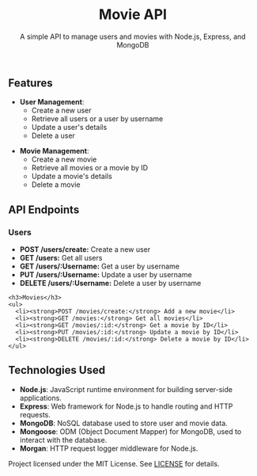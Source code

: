 <!DOCTYPE html>
<html lang="en">


<body>
  <header>
    <h1>Movie API</h1>
    <p>A simple API to manage users and movies with Node.js, Express, and MongoDB</p>
  </header>

  <div class="section">
    <h2>Features</h2>
    <div class="feature-list">
      <ul>
        <li><strong>User Management</strong>:
          <ul>
            <li>Create a new user</li>
            <li>Retrieve all users or a user by username</li>
            <li>Update a user's details</li>
            <li>Delete a user</li>
          </ul>
        </li>
      </ul>
      <ul>
        <li><strong>Movie Management</strong>:
          <ul>
            <li>Create a new movie</li>
            <li>Retrieve all movies or a movie by ID</li>
            <li>Update a movie's details</li>
            <li>Delete a movie</li>
          </ul>
        </li>
      </ul>
    </div>
  </div>

  <div class="section">
    <h2>API Endpoints</h2>
    <h3>Users</h3>
    <ul>
      <li><strong>POST /users/create:</strong> Create a new user</li>
      <li><strong>GET /users:</strong> Get all users</li>
      <li><strong>GET /users/:Username:</strong> Get a user by username</li>
      <li><strong>PUT /users/:Username:</strong> Update a user by username</li>
      <li><strong>DELETE /users/:Username:</strong> Delete a user by username</li>
    </ul>

    <h3>Movies</h3>
    <ul>
      <li><strong>POST /movies/create:</strong> Add a new movie</li>
      <li><strong>GET /movies:</strong> Get all movies</li>
      <li><strong>GET /movies/:id:</strong> Get a movie by ID</li>
      <li><strong>PUT /movies/:id:</strong> Update a movie by ID</li>
      <li><strong>DELETE /movies/:id:</strong> Delete a movie by ID</li>
    </ul>
  </div>

  <div class="section">
    <h2>Technologies Used</h2>
    <ul class="tech-list">
      <li><strong>Node.js</strong>: JavaScript runtime environment for building server-side applications.</li>
      <li><strong>Express</strong>: Web framework for Node.js to handle routing and HTTP requests.</li>
      <li><strong>MongoDB</strong>: NoSQL database used to store user and movie data.</li>
      <li><strong>Mongoose</strong>: ODM (Object Document Mapper) for MongoDB, used to interact with the database.</li>
      <li><strong>Morgan</strong>: HTTP request logger middleware for Node.js.</li>
    </ul>
  </div>


  <footer>
    <p>Project licensed under the MIT License. See <a href="#">LICENSE</a> for details.</p>
  </footer>
</body>
</html>
